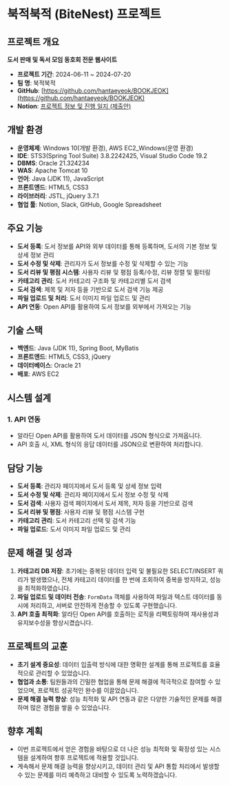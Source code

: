 # 북적북적 (BiteNest) 프로젝트

## 프로젝트 개요
**도서 판매 및 독서 모임 동호회 전문 웹사이트**  
- **프로젝트 기간**: 2024-06-11 ~ 2024-07-20  
- **팀 명**: 북적북적  
- **GitHub**: [https://github.com/hantaeyeok/BOOKJEOK](https://github.com/hantaeyeok/BOOKJEOK)  
- **Notion**: [프로젝트 정보 및 진행 일지 (제출안)](https://www.notion.so/337cd286bac1485e8bd72c80d81701e7?pvs=21)

## 개발 환경
- **운영체제**: Windows 10(개발 환경), AWS EC2_Windows(운영 환경)
- **IDE**: STS3(Spring Tool Suite) 3.8.2242425, Visual Studio Code 19.2
- **DBMS**: Oracle 21.324234
- **WAS**: Apache Tomcat 10
- **언어**: Java (JDK 11), JavaScript
- **프론트엔드**: HTML5, CSS3
- **라이브러리**: JSTL, jQuery 3.7.1
- **협업 툴**: Notion, Slack, GitHub, Google Spreadsheet

## 주요 기능
- **도서 등록**: 도서 정보를 API와 외부 데이터를 통해 등록하며, 도서의 기본 정보 및 상세 정보 관리
- **도서 수정 및 삭제**: 관리자가 도서 정보를 수정 및 삭제할 수 있는 기능
- **도서 리뷰 및 평점 시스템**: 사용자 리뷰 및 평점 등록/수정, 리뷰 정렬 및 필터링
- **카테고리 관리**: 도서 카테고리 구조화 및 카테고리별 도서 검색
- **도서 검색**: 제목 및 저자 등을 기반으로 도서 검색 기능 제공
- **파일 업로드 및 처리**: 도서 이미지 파일 업로드 및 관리
- **API 연동**: Open API를 활용하여 도서 정보를 외부에서 가져오는 기능

## 기술 스택
- **백엔드**: Java (JDK 11), Spring Boot, MyBatis
- **프론트엔드**: HTML5, CSS3, jQuery
- **데이터베이스**: Oracle 21
- **배포**: AWS EC2

## 시스템 설계
### 1. **API 연동**
- 알라딘 Open API를 활용하여 도서 데이터를 JSON 형식으로 가져옵니다.
- API 호출 시, XML 형식의 응답 데이터를 JSON으로 변환하여 처리합니다.

## 담당 기능
- **도서 등록**: 관리자 페이지에서 도서 등록 및 상세 정보 입력
- **도서 수정 및 삭제**: 관리자 페이지에서 도서 정보 수정 및 삭제
- **도서 검색**: 사용자 검색 페이지에서 도서 제목, 저자 등을 기반으로 검색
- **도서 리뷰 및 평점**: 사용자 리뷰 및 평점 시스템 구현
- **카테고리 관리**: 도서 카테고리 선택 및 검색 기능
- **파일 업로드**: 도서 이미지 파일 업로드 및 관리

## 문제 해결 및 성과
1. **카테고리 DB 저장**: 초기에는 중복된 데이터 입력 및 불필요한 SELECT/INSERT 쿼리가 발생했으나, 전체 카테고리 데이터를 한 번에 조회하여 중복을 방지하고, 성능을 최적화하였습니다.
2. **파일 업로드 및 데이터 전송**: `FormData` 객체를 사용하여 파일과 텍스트 데이터를 동시에 처리하고, 서버로 안전하게 전송할 수 있도록 구현했습니다.
3. **API 호출 최적화**: 알라딘 Open API를 호출하는 로직을 리팩토링하여 재사용성과 유지보수성을 향상시켰습니다.

## 프로젝트의 교훈
- **초기 설계 중요성**: 데이터 입출력 방식에 대한 명확한 설계를 통해 프로젝트를 효율적으로 관리할 수 있었습니다.
- **협업과 소통**: 팀원들과의 긴밀한 협업을 통해 문제 해결에 적극적으로 참여할 수 있었으며, 프로젝트 성공적인 완수를 이끌었습니다.
- **문제 해결 능력 향상**: 성능 최적화 및 API 연동과 같은 다양한 기술적인 문제를 해결하며 많은 경험을 쌓을 수 있었습니다.

## 향후 계획
- 이번 프로젝트에서 얻은 경험을 바탕으로 더 나은 성능 최적화 및 확장성 있는 시스템을 설계하여 향후 프로젝트에 적용할 것입니다.
- 계속해서 문제 해결 능력을 향상시키고, 데이터 관리 및 API 통합 처리에서 발생할 수 있는 문제를 미리 예측하고 대비할 수 있도록 노력하겠습니다.
